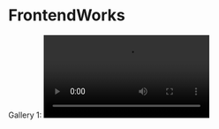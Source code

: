 # FrontendWorks

Gallery 1:
![Gallery 1](https://github.com/ErkinAbuzarli/FrontendWorks/blob/main/ScreenRecords/Gallery_1.mp4)
